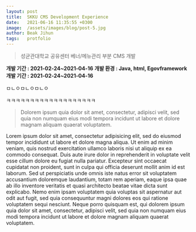 ```yaml
---
layout: post
title:  SKKU CMS Development Experience
date:   2021-06-16 11:35:55 +0300
image:  /assets/images/blog/post-5.jpg
author: Beak Jihun
tags:   protfolio
---
```


> 성균관대학교 공유센터 베너/메뉴관리 부분 CMS 개발

**개발 기간 : 2021-02-24~2021-04-16**
**개발 환경 : Java, html, Egovframework**
**개발 기간 : 2021-02-24~2021-04-16**

ㅁㄴㅇㅁㄴㅇㅁㄴㅇ

ㅋㅋㅋㅋㅋㅋㅋㅋㅋㅋㅋㅋㅋㅋㅋㅋㅋㅋㅋ

> Dolorem ipsum quia dolor sit amet, consectetur, adipisci velit, sed quia non numquam eius modi tempora incidunt ut labore et dolore magnam aliquam quaerat voluptatem.

Lorem ipsum dolor sit amet, consectetur adipisicing elit, sed do eiusmod tempor incididunt ut labore et dolore magna aliqua. Ut enim ad minim veniam, quis nostrud exercitation ullamco laboris nisi ut aliquip ex ea commodo consequat. Duis aute irure dolor in reprehenderit in voluptate velit esse cillum dolore eu fugiat nulla pariatur. Excepteur sint occaecat cupidatat non proident, sunt in culpa qui officia deserunt mollit anim id est laborum. Sed ut perspiciatis unde omnis iste natus error sit voluptatem accusantium doloremque laudantium, totam rem aperiam, eaque ipsa quae ab illo inventore veritatis et quasi architecto beatae vitae dicta sunt explicabo. Nemo enim ipsam voluptatem quia voluptas sit aspernatur aut odit aut fugit, sed quia consequuntur magni dolores eos qui ratione voluptatem sequi nesciunt. Neque porro quisquam est, qui dolorem ipsum quia dolor sit amet, consectetur, adipisci velit, sed quia non numquam eius modi tempora incidunt ut labore et dolore magnam aliquam quaerat voluptatem.
